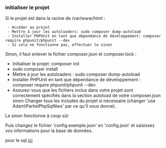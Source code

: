 ### initialiser le projet ###
Si le projet est dans la racine de /var/www/html :

     - Accéder au projet 
     - Mettre à jour les autoloaders: sudo composer dump-autoload
     - Installer PHPUnit en tant que dépendance de développement: composer require phpunit/phpunit --dev
     - Si cela ne fonctionne pas, effectuer le sinon

Sinon, il faut enlever le fichier composer.json et composer.lock :
  
  - Initialiser le projet: composer init
  - sudo composer install
  - Mettre à jour les autoloaders : sudo composer dump-autoload
  - Installer PHPUnit en tant que dépendance de développement : composer require phpunit/phpunit --dev
  - Assurez-vous que les fichiers inclus dans votre projet sont correctement spécifiés dans la section autoload de votre composer.json sinon Changer tous les includes du projet si nécessaire (changer 'use Adam\PartielPhpSqlNws' par ce qu'il vous donne).

Le sinon fonctionne à coup sûr

Puis changez le fichier 'config.exemple.json' en 'config.json' et saisissez vos informations pour la base de données.

pour le sql [ici](https://github.com/Adambizien/partiel_php_sql_NWS/blob/main/Database.sql)
